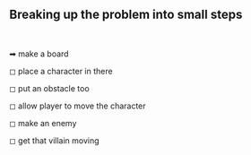 ## Breaking up the problem into small steps

<br />

➡ make a board

◻ place a character in there

◻ put an obstacle too

◻ allow player to move the character

◻ make an enemy

◻ get that villain moving
